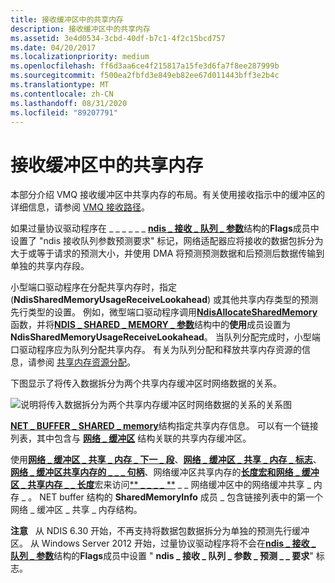 ```yaml
---
title: 接收缓冲区中的共享内存
description: 接收缓冲区中的共享内存
ms.assetid: 3e4d0534-3cbd-40df-b7c1-4f2c15bcd757
ms.date: 04/20/2017
ms.localizationpriority: medium
ms.openlocfilehash: ff6d3aa6ce4f215817a15fe3d6fa7f8ee287999b
ms.sourcegitcommit: f500ea2fbfd3e849eb82ee67d011443bff3e2b4c
ms.translationtype: MT
ms.contentlocale: zh-CN
ms.lasthandoff: 08/31/2020
ms.locfileid: "89207791"
---
```

# <a name="shared-memory-in-receive-buffers"></a>接收缓冲区中的共享内存





本部分介绍 VMQ 接收缓冲区中共享内存的布局。有关使用接收指示中的缓冲区的详细信息，请参阅 [VMQ 接收路径](vmq-receive-path.md)。

如果过量协议驱动程序在 \_ \_ \_ \_ \_ \_ [**ndis \_ 接收 \_ 队列 \_ 参数**](/windows-hardware/drivers/ddi/ntddndis/ns-ntddndis-_ndis_receive_queue_parameters)结构的**Flags**成员中设置了 "ndis 接收队列参数预测要求" 标记，网络适配器应将接收的数据包拆分为大于或等于请求的预测大小，并使用 DMA 将预测预测数据和后预测后数据传输到单独的共享内存段。

小型端口驱动程序在分配共享内存时，指定 (**NdisSharedMemoryUsageReceiveLookahead**) 或其他共享内存类型的预测先行类型的设置。 例如，微型端口驱动程序调用[**NdisAllocateSharedMemory**](/windows-hardware/drivers/ddi/ndis/nf-ndis-ndisallocatesharedmemory)函数，并将[**NDIS \_ SHARED \_ MEMORY \_ 参数**](/windows-hardware/drivers/ddi/ndis/ns-ndis-_ndis_shared_memory_parameters)结构中的**使用**成员设置为**NdisSharedMemoryUsageReceiveLookahead**。 当队列分配完成时，小型端口驱动程序应为队列分配共享内存。 有关为队列分配和释放共享内存资源的信息，请参阅 [共享内存资源分配](shared-memory-resource-allocation.md)。

下图显示了将传入数据拆分为两个共享内存缓冲区时网络数据的关系。

![说明将传入数据拆分为两个共享内存缓冲区时网络数据的关系的关系图](images/vmqpacket.png)

[**NET \_ BUFFER \_ SHARED \_ memory**](/windows-hardware/drivers/ddi/ndis/ns-ndis-_net_buffer_shared_memory)结构指定共享内存信息。 可以有一个链接列表，其中包含与 [**网络 \_ 缓冲区**](/windows-hardware/drivers/ddi/ndis/ns-ndis-_net_buffer) 结构关联的共享内存缓冲区。

使用[**网络 \_ 缓冲区 \_ 共享 \_ 内存 \_ 下一 \_ 段**](/windows-hardware/drivers/ddi/ndis/nf-ndis-net_buffer_shared_mem_next_segment)、[**网络 \_ 缓冲区 \_ 共享 \_ 内存 \_ 标志**](/windows-hardware/drivers/ddi/ndis/nf-ndis-net_buffer_shared_mem_flags)、[**网络 \_ 缓冲区共享内存的 \_ \_ \_ 句柄**](/windows-hardware/drivers/ddi/ndis/nf-ndis-net_buffer_shared_mem_handle)、网络缓冲区共享内存的[**长度宏和网络 \_ 缓冲区 \_ 共享内存 \_ \_ 长度**](/windows-hardware/drivers/ddi/ndis/nf-ndis-net_buffer_shared_mem_length)宏来访问[** \_ \_ \_ \_ **](/windows-hardware/drivers/ddi/ndis/nf-ndis-net_buffer_shared_mem_offset) \_ \_ 网络缓冲区中的网络缓冲共享 \_ 内存 \_ 。 NET buffer 结构的 **SharedMemoryInfo** 成员 \_ 包含链接列表中的第一个网络 \_ 缓冲区 \_ 共享 \_ 内存结构。

**注意**   从 NDIS 6.30 开始，不再支持将数据包数据拆分为单独的预测先行缓冲区。 从 Windows Server 2012 开始，过量协议驱动程序将不会在[**ndis \_ 接收 \_ 队列 \_ 参数**](/windows-hardware/drivers/ddi/ntddndis/ns-ntddndis-_ndis_receive_queue_parameters)结构的**Flags**成员中设置 " **ndis \_ 接收 \_ 队列 \_ 参数 \_ 预测 \_ \_ 要求**" 标志。

 

 

